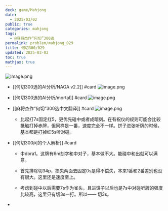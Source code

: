 ```yaml
---
deck: game/Mahjong
date:
  - 2025/03/02
public: true
categories: mahjong
tags:
  - @麻将杰作“何切”300选
permalink: problem/mahjong_029
title: 何切300/029
updated: 2025-03-02
toc: true
mathjax: true
---
```


![image.png](/assets/image_1740906048289_0.png)

  + [[何切300选的AI分析/NAGA v2.2]] #card
![image.png](/assets/image_1740906054800_0.png)

  + [[何切300选的AI分析/mortal]] #card
![image.png](/assets/image_1740906061291_0.png)

  + [[麻将杰作“何切”300选中文翻译]] #card
![image.png](/assets/image_1740906073357_0.png)

    + 比起打7s固定红5，更优先碰中或者成暗刻。在有祝仪的规则可能会比较抵触打掉赤牌，但同样是一番，速度完全不一样。饼子进张听牌的时候，基本都是打掉红5s听对碰。

  + [[何切300问的个人解析]] #card
    + 中dora1。这牌有6m刻字和中对子，基本做不大。能碰中和出就可以满意。

    + 首先排除切34p，损失两面去固定0s是得不偿失，本来1番和2番差别也没有很大。这里还是速度至上。

    + 考虑到碰中以后需要7s作为雀头，且进饼子以后也是7s中对碰听牌的强度比较高，这里只有切3s一打。所以——
切3s。

  + 
